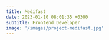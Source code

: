 ```yaml
---
title: Medifast
date: 2023-01-10 08:01:35 +0300
subtitle: Frontend Developer
image: '/images/project-medifast.jpg'
---
```

